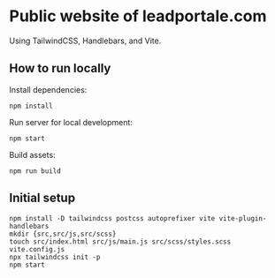 # Public website of leadportale.com

Using TailwindCSS, Handlebars, and Vite.

## How to run locally

Install dependencies:

```shell
npm install
```

Run server for local development:

```shell
npm start
```

Build assets:

```shell
npm run build
```

## Initial setup

    npm install -D tailwindcss postcss autoprefixer vite vite-plugin-handlebars
    mkdir {src,src/js,src/scss}
    touch src/index.html src/js/main.js src/scss/styles.scss vite.config.js
    npx tailwindcss init -p
    npm start
